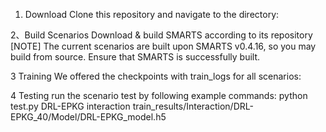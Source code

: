 1.  Download
Clone this repository and navigate to the directory:

2、Build Scenarios
Download & build SMARTS according to its repository
[NOTE] The current scenarios are built upon SMARTS v0.4.16, so you may build from source. Ensure that SMARTS is successfully built.


3 Training
We offered the checkpoints with train_logs for all scenarios:


4 Testing
run the scenario test by following example commands:
python test.py DRL-EPKG interaction train_results/Interaction/DRL-EPKG_40/Model/DRL-EPKG_model.h5
